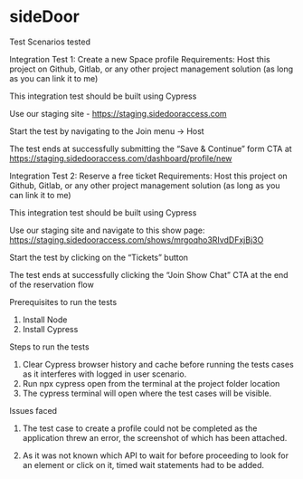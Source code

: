 # sideDoor

Test Scenarios tested

Integration Test 1: Create a new Space profile
Requirements:
Host this project on Github, Gitlab, or any other project management solution (as long as you can link it to me)

This integration test should be built using Cypress

Use our staging site - https://staging.sidedooraccess.com

Start the test by navigating to the Join menu -> Host

The test ends at successfully submitting the “Save & Continue” form CTA at https://staging.sidedooraccess.com/dashboard/profile/new


Integration Test 2: Reserve a free ticket
Requirements:
Host this project on Github, Gitlab, or any other project management solution (as long as you can link it to me)

This integration test should be built using Cypress

Use our staging site and navigate to this show page: https://staging.sidedooraccess.com/shows/mrgoqho3RIvdDFxjBj3O

Start the test by clicking on the “Tickets” button

The test ends at successfully clicking the “Join Show Chat” CTA at the end of the reservation flow


Prerequisites to run the tests

1. Install Node
2. Install Cypress

Steps to run the tests

1. Clear Cypress browser history and cache before running the tests cases as it interferes with logged in user scenario.
2. Run npx cypress open from the terminal at the project folder location
3. The cypress terminal will open where the test cases will be visible.


Issues faced

1. The test case to create a profile could not be completed as the application threw an error, the screenshot of which has been attached.

2. As it was not known which API to wait for before proceeding to look for an element or click on it, timed wait statements had to be added.

